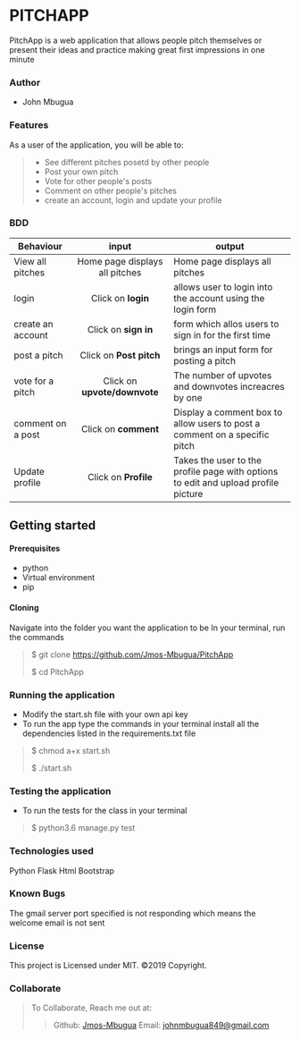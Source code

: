 # PITCHAPP

PitchApp is a web application that allows people pitch themselves or present their ideas and practice making great first impressions in one minute
### Author
* John Mbugua

### Features
As a user of the application, you will be able to:
> * See different pitches posetd by other people
> * Post your own pitch
> * Vote for other people's posts
> * Comment on other people's pitches
> * create an account, login and update your profile 

### BDD
| Behaviour    | input     | output     |
| -------------| :--------:| -----------|
| View all pitches | Home page displays all pitches  | Home page displays all pitches |
|login| Click on **login**|allows user to login into the account using the login form|
|create an account| Click on **sign in**|form which allos users to sign in for the first time|
|post a pitch| Click on **Post pitch**|brings an input form for posting a pitch|
|vote for a pitch| Click on **upvote/downvote**|The number of upvotes and downvotes increacres by one |
|comment on a post| Click on **comment**|Display a comment box to allow users to post a comment on a specific pitch|
|Update profile| Click on **Profile** |Takes the user to the profile page with options to edit and upload profile picture|

## Getting started
#### Prerequisites
 * python 
* Virtual environment
* pip

#### Cloning
Navigate into the folder you want the application to be
In your terminal, run the commands
  > $ git clone https://github.com/Jmos-Mbugua/PitchApp
  > 
  > $ cd PitchApp

### Running the application
* Modify the start.sh file with your own api key
* To run the app type the commands in your terminal
 install all the dependencies listed in the requirements.txt file
> $ chmod a+x start.sh
>
> $ ./start.sh

### Testing the application
* To run the tests for the class in your terminal
 > $ python3.6 manage.py test

 ### Technologies used
Python
Flask
Html
Bootstrap

### Known Bugs
The gmail server port specified is not responding which means the welcome email is not sent
### License
This project is Licensed under MIT.
©2019 Copyright.
### Collaborate
>To Collaborate, Reach me out at:
>>Github: [Jmos-Mbugua](https://github.com/Jmos-Mbugua)
>>Email: johnmbugua849@gmail.com

